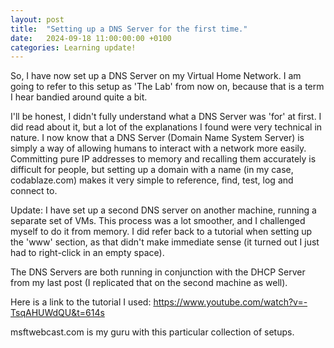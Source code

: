 ```yaml
---
layout: post
title:  "Setting up a DNS Server for the first time."
date:   2024-09-18 11:00:00:00 +0100
categories: Learning update!
---
```


So, I have now set up a DNS Server on my Virtual Home Network. I am going to refer to this setup as 'The Lab' from now on,
because that is a term I hear bandied around quite a bit. 

I'll be honest, I didn't fully understand what a DNS Server was 'for' at first. I did read about it, but a lot of the explanations
I found were very technical in nature. I now know that a DNS Server (Domain Name System Server) is simply a way of allowing humans
to interact with a network more easily. Committing pure IP addresses to memory and recalling them accurately is difficult for people,
but setting up a domain with a name (in my case, codablaze.com) makes it very simple to reference, find, test, log and connect to.

Update:
I have set up a second DNS server on another machine, running a separate set of VMs. This process was a lot smoother, and I challenged
myself to do it from memory. I did refer back to a tutorial when setting up the 'www' section, as that didn't make immediate sense
(it turned out I just had to right-click in an empty space).

The DNS Servers are both running in conjunction with the DHCP Server from my last post (I replicated that on the second machine as well).

Here is a link to the tutorial I used:
https://www.youtube.com/watch?v=-TsqAHUWdQU&t=614s

msftwebcast.com is my guru with this particular collection of setups.














